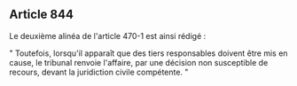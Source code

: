 Article 844
----
Le deuxième alinéa de l'article 470-1 est ainsi rédigé :

" Toutefois, lorsqu'il apparaît que des tiers responsables doivent être mis en
cause, le tribunal renvoie l'affaire, par une décision non susceptible de
recours, devant la juridiction civile compétente. "
